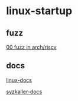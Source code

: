 # linux-startup

## fuzz

[00 fuzz in arch/riscv](00_riscv.md)

## docs

[linux-docs](linux-docs/readme.md)

[syzkaller-docs](syzkaller-docs/readme.md)
